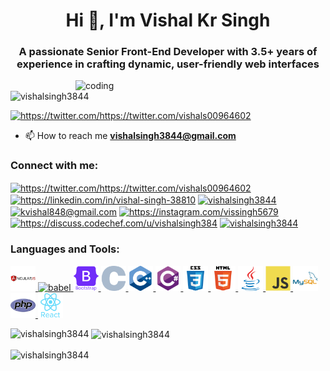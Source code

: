 <h1 align="center">Hi 👋, I'm Vishal Kr Singh</h1>
<h3 align="center">A passionate Senior Front-End Developer with 3.5+ years of experience in crafting dynamic, user-friendly web interfaces</h3>

<img align="right" alt="coding" width="400" src="https://user-images.githubusercontent.com/55389276/140866485-8fb1c876-9a8f-4d6a-98dc-08c4981eaf70.gif">

<p align="left"> <img src="https://komarev.com/ghpvc/?username=vishalsingh3844&label=Profile%20views&color=0e75b6&style=flat" alt="vishalsingh3844" /> </p>

<p align="left"> <a href="https://twitter.com/https://twitter.com/https://twitter.com/vishals00964602" target="blank"><img src="https://img.shields.io/twitter/follow/https://twitter.com/https://twitter.com/vishals00964602?logo=twitter&style=for-the-badge" alt="https://twitter.com/https://twitter.com/vishals00964602" /></a> </p>

- 📫 How to reach me **vishalsingh3844@gmail.com**

<h3 align="left">Connect with me:</h3>
<p align="left">
<a href="https://twitter.com/https://twitter.com/https://twitter.com/vishals00964602" target="blank"><img align="center" src="https://raw.githubusercontent.com/rahuldkjain/github-profile-readme-generator/master/src/images/icons/Social/twitter.svg" alt="https://twitter.com/https://twitter.com/vishals00964602" height="30" width="40" /></a>
<a href="https://linkedin.com/in/https://linkedin.com/in/vishal-singh-38810" target="blank"><img align="center" src="https://raw.githubusercontent.com/rahuldkjain/github-profile-readme-generator/master/src/images/icons/Social/linked-in-alt.svg" alt="https://linkedin.com/in/vishal-singh-38810" height="30" width="40" /></a>
<a href="https://codesandbox.com/vishalsingh3844" target="blank"><img align="center" src="https://raw.githubusercontent.com/rahuldkjain/github-profile-readme-generator/master/src/images/icons/Social/codesandbox.svg" alt="vishalsingh3844" height="30" width="40" /></a>
<a href="https://fb.com/kvishal848@gmail.com" target="blank"><img align="center" src="https://raw.githubusercontent.com/rahuldkjain/github-profile-readme-generator/master/src/images/icons/Social/facebook.svg" alt="kvishal848@gmail.com" height="30" width="40" /></a>
<a href="https://instagram.com/https://instagram.com/vissingh5679" target="blank"><img align="center" src="https://raw.githubusercontent.com/rahuldkjain/github-profile-readme-generator/master/src/images/icons/Social/instagram.svg" alt="https://instagram.com/vissingh5679" height="30" width="40" /></a>
<a href="https://www.codechef.com/users/https://discuss.codechef.com/u/vishalsingh384" target="blank"><img align="center" src="https://cdn.jsdelivr.net/npm/simple-icons@3.1.0/icons/codechef.svg" alt="https://discuss.codechef.com/u/vishalsingh384" height="30" width="40" /></a>
<a href="https://auth.geeksforgeeks.org/user/vishalsingh3844" target="blank"><img align="center" src="https://raw.githubusercontent.com/rahuldkjain/github-profile-readme-generator/master/src/images/icons/Social/geeks-for-geeks.svg" alt="vishalsingh3844" height="30" width="40" /></a>
</p>

<h3 align="left">Languages and Tools:</h3>
<p align="left"> <a href="https://angular.io" target="_blank" rel="noreferrer"> <img src="https://raw.githubusercontent.com/devicons/devicon/master/icons/angularjs/angularjs-original-wordmark.svg" alt="angularjs" width="40" height="40"/> </a> <a href="https://babeljs.io/" target="_blank" rel="noreferrer"> <img src="https://www.vectorlogo.zone/logos/babeljs/babeljs-icon.svg" alt="babel" width="40" height="40"/> </a> <a href="https://getbootstrap.com" target="_blank" rel="noreferrer"> <img src="https://raw.githubusercontent.com/devicons/devicon/master/icons/bootstrap/bootstrap-plain-wordmark.svg" alt="bootstrap" width="40" height="40"/> </a> <a href="https://www.cprogramming.com/" target="_blank" rel="noreferrer"> <img src="https://raw.githubusercontent.com/devicons/devicon/master/icons/c/c-original.svg" alt="c" width="40" height="40"/> </a> <a href="https://www.w3schools.com/cpp/" target="_blank" rel="noreferrer"> <img src="https://raw.githubusercontent.com/devicons/devicon/master/icons/cplusplus/cplusplus-original.svg" alt="cplusplus" width="40" height="40"/> </a> <a href="https://www.w3schools.com/cs/" target="_blank" rel="noreferrer"> <img src="https://raw.githubusercontent.com/devicons/devicon/master/icons/csharp/csharp-original.svg" alt="csharp" width="40" height="40"/> </a> <a href="https://www.w3schools.com/css/" target="_blank" rel="noreferrer"> <img src="https://raw.githubusercontent.com/devicons/devicon/master/icons/css3/css3-original-wordmark.svg" alt="css3" width="40" height="40"/> </a> <a href="https://www.w3.org/html/" target="_blank" rel="noreferrer"> <img src="https://raw.githubusercontent.com/devicons/devicon/master/icons/html5/html5-original-wordmark.svg" alt="html5" width="40" height="40"/> </a> <a href="https://www.java.com" target="_blank" rel="noreferrer"> <img src="https://raw.githubusercontent.com/devicons/devicon/master/icons/java/java-original.svg" alt="java" width="40" height="40"/> </a> <a href="https://developer.mozilla.org/en-US/docs/Web/JavaScript" target="_blank" rel="noreferrer"> <img src="https://raw.githubusercontent.com/devicons/devicon/master/icons/javascript/javascript-original.svg" alt="javascript" width="40" height="40"/> </a> <a href="https://www.mysql.com/" target="_blank" rel="noreferrer"> <img src="https://raw.githubusercontent.com/devicons/devicon/master/icons/mysql/mysql-original-wordmark.svg" alt="mysql" width="40" height="40"/> </a> <a href="https://www.php.net" target="_blank" rel="noreferrer"> <img src="https://raw.githubusercontent.com/devicons/devicon/master/icons/php/php-original.svg" alt="php" width="40" height="40"/> </a> <a href="https://reactjs.org/" target="_blank" rel="noreferrer"> <img src="https://raw.githubusercontent.com/devicons/devicon/master/icons/react/react-original-wordmark.svg" alt="react" width="40" height="40"/> </a> </p>

<p><img align="left" src="https://github-readme-stats.vercel.app/api/top-langs?username=vishalsingh3844&show_icons=true&locale=en&layout=compact" alt="vishalsingh3844" /></p>

<p>&nbsp;<img align="center" src="https://github-readme-stats.vercel.app/api?username=vishalsingh3844&show_icons=true&locale=en" alt="vishalsingh3844" /></p>

<p><img align="center" src="https://github-readme-streak-stats.herokuapp.com/?user=vishalsingh3844&" alt="vishalsingh3844" /></p>
